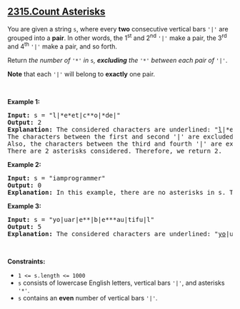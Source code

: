 ## [2315.Count Asterisks](https://leetcode.com/problems/count-asterisks/)
<p>You are given a string <code>s</code>, where every <strong>two</strong> consecutive vertical bars <code>&#39;|&#39;</code> are grouped into a <strong>pair</strong>. In other words, the 1<sup>st</sup> and 2<sup>nd</sup> <code>&#39;|&#39;</code> make a pair, the 3<sup>rd</sup> and 4<sup>th</sup> <code>&#39;|&#39;</code> make a pair, and so forth.</p>

<p>Return <em>the number of </em><code>&#39;*&#39;</code><em> in </em><code>s</code><em>, <strong>excluding</strong> the </em><code>&#39;*&#39;</code><em> between each pair of </em><code>&#39;|&#39;</code>.</p>

<p><strong>Note</strong> that each <code>&#39;|&#39;</code> will belong to <strong>exactly</strong> one pair.</p>

<p>&nbsp;</p>
<p><strong class="example">Example 1:</strong></p>

<pre>
<strong>Input:</strong> s = &quot;l|*e*et|c**o|*de|&quot;
<strong>Output:</strong> 2
<strong>Explanation:</strong> The considered characters are underlined: &quot;<u>l</u>|*e*et|<u>c**o</u>|*de|&quot;.
The characters between the first and second &#39;|&#39; are excluded from the answer.
Also, the characters between the third and fourth &#39;|&#39; are excluded from the answer.
There are 2 asterisks considered. Therefore, we return 2.</pre>

<p><strong class="example">Example 2:</strong></p>

<pre>
<strong>Input:</strong> s = &quot;iamprogrammer&quot;
<strong>Output:</strong> 0
<strong>Explanation:</strong> In this example, there are no asterisks in s. Therefore, we return 0.
</pre>

<p><strong class="example">Example 3:</strong></p>

<pre>
<strong>Input:</strong> s = &quot;yo|uar|e**|b|e***au|tifu|l&quot;
<strong>Output:</strong> 5
<strong>Explanation:</strong> The considered characters are underlined: &quot;<u>yo</u>|uar|<u>e**</u>|b|<u>e***au</u>|tifu|<u>l</u>&quot;. There are 5 asterisks considered. Therefore, we return 5.</pre>

<p>&nbsp;</p>
<p><strong>Constraints:</strong></p>

<ul>
	<li><code>1 &lt;= s.length &lt;= 1000</code></li>
	<li><code>s</code> consists of lowercase English letters, vertical bars <code>&#39;|&#39;</code>, and asterisks <code>&#39;*&#39;</code>.</li>
	<li><code>s</code> contains an <strong>even</strong> number of vertical bars <code>&#39;|&#39;</code>.</li>
</ul>
